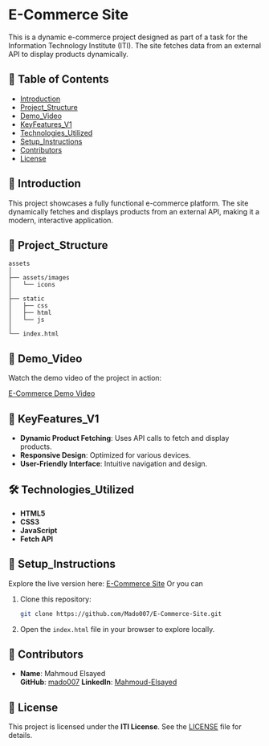 # E-Commerce Site

This is a dynamic e-commerce project designed as part of a task for the Information Technology Institute (ITI). The site fetches data from an external API to display products dynamically.

## 🧾 Table of Contents

- [Introduction](#introduction)
- [Project_Structure](#project_structure)
- [Demo_Video](#Demo_Video)
- [KeyFeatures_V1](#keyfeatures_v1)
- [Technologies_Utilized](#technologies_utilized)
- [Setup_Instructions](#setup_instructions)
- [Contributors](#contributors)
- [License](#license)

## 📌 Introduction

This project showcases a fully functional e-commerce platform. The site dynamically fetches and displays products from an external API, making it a modern, interactive application.

## 📁 Project_Structure

```
assets
│
├── assets/images
│   └── icons
│
├── static
│   ├── css
│   ├── html
│   └── js
│
└── index.html
```

## 🎥 Demo_Video

Watch the demo video of the project in action:

[E-Commerce Demo Video](assets/Demo-Video/E-Commerce-API.mp4)

## 🚀 KeyFeatures_V1

- **Dynamic Product Fetching**: Uses API calls to fetch and display products.
- **Responsive Design**: Optimized for various devices.
- **User-Friendly Interface**: Intuitive navigation and design.

## 🛠️ Technologies_Utilized

- **HTML5**
- **CSS3**
- **JavaScript**
- **Fetch API**

## 📖 Setup_Instructions

Explore the live version here: [E-Commerce Site](https://mado007.github.io/E-Commerce-Site/)
Or you can

1. Clone this repository:
   ```bash
   git clone https://github.com/Mado007/E-Commerce-Site.git
   ```
2. Open the `index.html` file in your browser to explore locally.

## 🙌 Contributors

- **Name**: Mahmoud Elsayed  
  **GitHub**: [mado007](https://github.com/mado007)
  **LinkedIn**: [Mahmoud-Elsayed](https://www.linkedin.com/in/mahmoud-elsayed/)

## 📄 License

This project is licensed under the **ITI License**. See the [LICENSE](./LICENSE) file for details.
